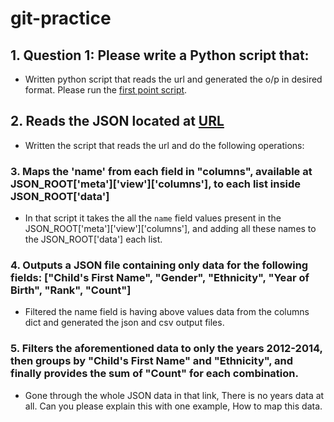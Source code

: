 # git-practice

## 1. Question 1: Please write a Python script that:
- Written python script that reads the url and generated the o/p in desired format. Please run the [first point script](https://github.com/arun180394/git-practice/blob/master/first_point.py).

## 2. Reads the JSON located at [URL](https://data.cityofnewyork.us/api/views/25th-nujf/rows.json)
- Written the script that reads the url and do the following operations:

### 3. Maps the 'name' from each field in "columns", available at JSON_ROOT['meta']['view']['columns'], to each list inside JSON_ROOT['data']

- In that script it takes the all the `name` field values present in the JSON_ROOT['meta']['view']['columns'], and adding all these names to the JSON_ROOT['data'] each list.

### 4. Outputs a JSON file containing only data for the following fields: ["Child's First Name", "Gender", "Ethnicity", "Year of Birth", "Rank", "Count"] 

- Filtered the name field is having above values data from the columns dict and generated the json and csv output files.

### 5. Filters the aforementioned data to only the years 2012-2014, then groups by "Child's First Name" and "Ethnicity", and finally provides the sum of "Count" for each combination.
- Gone through the whole JSON data in that link, There is no years data at all. Can you please explain this with one example, How to map this data. 
